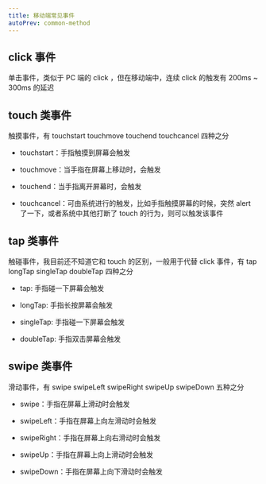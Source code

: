 ```yaml
---
title: 移动端常见事件
autoPrev: common-method
---
```


## click 事件

单击事件，类似于 PC 端的 click ，但在移动端中，连续 click 的触发有 200ms ~ 300ms 的延迟

## touch 类事件

触摸事件，有 touchstart touchmove touchend touchcancel 四种之分

- touchstart：手指触摸到屏幕会触发

- touchmove：当手指在屏幕上移动时，会触发

- touchend：当手指离开屏幕时，会触发

- touchcancel：可由系统进行的触发，比如手指触摸屏幕的时候，突然 alert 了一下，或者系统中其他打断了 touch 的行为，则可以触发该事件

## tap 类事件

触碰事件，我目前还不知道它和 touch 的区别，一般用于代替 click 事件，有 tap longTap singleTap doubleTap 四种之分

- tap: 手指碰一下屏幕会触发

- longTap: 手指长按屏幕会触发

- singleTap: 手指碰一下屏幕会触发

- doubleTap: 手指双击屏幕会触发

## swipe 类事件

滑动事件，有 swipe swipeLeft swipeRight swipeUp swipeDown 五种之分

- swipe：手指在屏幕上滑动时会触发

- swipeLeft：手指在屏幕上向左滑动时会触发

- swipeRight：手指在屏幕上向右滑动时会触发

- swipeUp：手指在屏幕上向上滑动时会触发

- swipeDown：手指在屏幕上向下滑动时会触发
